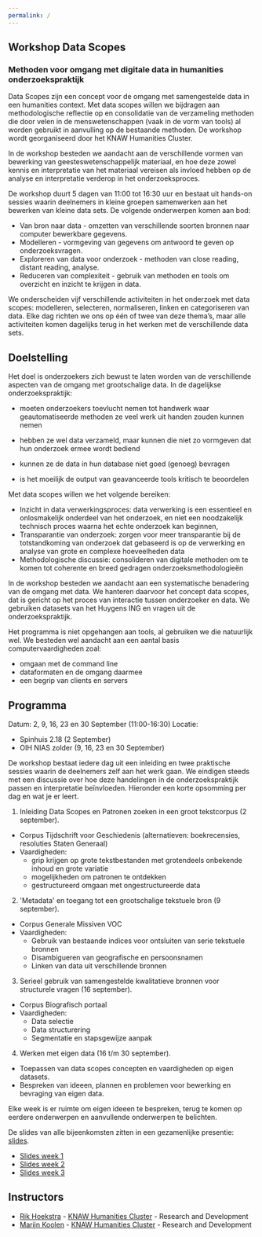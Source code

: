 ```yaml
---
permalink: /
---
```


## Workshop Data Scopes

### Methoden voor omgang met digitale data in humanities onderzoekspraktijk

Data Scopes zijn een concept voor de omgang met samengestelde data in een humanities context. Met data scopes willen we bijdragen aan methodologische reflectie op en consolidatie van de verzameling methoden die door velen in de menswetenschappen (vaak in de vorm van tools) al worden gebruikt in aanvulling op de bestaande methoden. De workshop wordt georganiseerd door het KNAW Humanities Cluster.

In de workshop besteden we aandacht aan de verschillende vormen van bewerking van geesteswetenschappelijk materiaal, en hoe deze zowel kennis en interpretatie van het materiaal vereisen als invloed hebben op de analyse en interpretatie verderop in het onderzoeksproces.

De workshop duurt 5 dagen van 11:00 tot 16:30 uur en bestaat uit hands-on sessies waarin deelnemers in kleine groepen samenwerken aan het bewerken van kleine data sets. De volgende onderwerpen komen aan bod:

+ Van bron naar data - omzetten van verschillende soorten bronnen naar computer bewerkbare gegevens.
+ Modelleren - vormgeving van gegevens om antwoord te geven op onderzoeksvragen.
+ Exploreren van data voor onderzoek - methoden van close reading, distant reading, analyse.
+ Reduceren van complexiteit - gebruik van methoden en tools om overzicht en inzicht te krijgen in data.

We onderscheiden vijf verschillende activiteiten in het onderzoek met data scopes: modelleren, selecteren, normaliseren, linken en categoriseren van data. Elke dag richten we ons op één of twee van deze thema’s, maar alle activiteiten komen dagelijks terug in het werken met de verschillende data sets.

## Doelstelling

Het doel is onderzoekers zich bewust te laten worden van de verschillende aspecten van de omgang met grootschalige data. In de dagelijkse onderzoekspraktijk:

- moeten onderzoekers toevlucht nemen tot handwerk waar geautomatiseerde methoden ze veel werk uit handen zouden kunnen nemen

- hebben ze wel data verzameld, maar kunnen die niet zo vormgeven dat hun onderzoek ermee wordt bediend

- kunnen ze de data in hun database niet goed (genoeg) bevragen

- is het moeilijk de output van geavanceerde tools kritisch te beoordelen

Met data scopes willen we het volgende bereiken:

- Inzicht in data verwerkingsproces: data verwerking is een essentieel en onlosmakelijk onderdeel van het onderzoek, en niet een noodzakelijk technisch proces waarna het echte onderzoek kan beginnen,
- Transparantie van onderzoek: zorgen voor meer transparantie bij de totstandkoming van onderzoek dat gebaseerd is op de verwerking en analyse van grote en complexe hoeveelheden data
- Methodologische discussie: consolideren van digitale methoden om te komen tot coherente en breed gedragen onderzoeksmethodologieën

 In de workshop besteden we aandacht aan een systematische benadering van de omgang met data. We hanteren daarvoor het concept data scopes, dat is gericht op het proces van interactie tussen onderzoeker en data. We gebruiken datasets van het Huygens ING en vragen uit de onderzoekspraktijk.

Het programma is niet opgehangen aan tools, al gebruiken we die natuurlijk wel. We besteden wel aandacht aan een aantal basis computervaardigheden zoal:

- omgaan met de command line
- dataformaten en de omgang daarmee
- een begrip van clients en servers

## Programma

Datum: 2, 9, 16, 23 en 30 September (11:00-16:30)
Locatie: 

- Spinhuis 2.18 (2 September)
- OIH NIAS zolder (9, 16, 23 en 30 September)

De workshop bestaat iedere dag uit een inleiding en twee praktische sessies waarin de deelnemers zelf aan het werk gaan. We eindigen steeds met een discussie over hoe deze handelingen in de onderzoekspraktijk passen en interpretatie beïnvloeden. Hieronder een korte opsomming per dag en wat je er leert.

1. Inleiding Data Scopes en Patronen zoeken in een groot tekstcorpus (2 september).
+ Corpus Tijdschrift voor Geschiedenis (alternatieven: boekrecensies, resoluties Staten Generaal)
+ Vaardigheden:
    + grip krijgen op grote tekstbestanden met grotendeels onbekende inhoud en grote variatie
    + mogelijkheden om patronen te ontdekken
    + gestructureerd omgaan met ongestructureerde data
2. 'Metadata' en toegang tot een grootschalige tekstuele bron (9 september).
+ Corpus Generale Missiven VOC
+ Vaardigheden:
    + Gebruik van bestaande indices voor ontsluiten van serie tekstuele bronnen
    + Disambigueren van geografische en persoonsnamen
    + Linken van data uit verschillende bronnen
3. Serieel gebruik van samengestelde kwalitatieve bronnen voor structurele vragen (16 september).
+ Corpus Biografisch portaal
+ Vaardigheden:
    + Data selectie
    + Data structurering
    + Segmentatie en stapsgewijze aanpak
4. Werken met eigen data (16 t/m 30 september).
+ Toepassen van data scopes concepten en vaardigheden op eigen datasets.
+ Bespreken van ideeen, plannen en problemen voor bewerking en bevraging van eigen data.

Elke week is er ruimte om eigen ideeen te bespreken, terug te komen op eerdere onderwerpen en aanvullende onderwerpen te belichten.

De slides van alle bijeenkomsten zitten in een gezamenlijke presentie: [slides](https://docs.google.com/presentation/d/1kvThTMqmnLRT2YOak17XhY0JgAueoynU8Jn2rk2AkBk/edit?usp=sharing).

- [Slides week 1](https://docs.google.com/presentation/d/1kvThTMqmnLRT2YOak17XhY0JgAueoynU8Jn2rk2AkBk/edit#slide=id.p)
- [Slides week 2](https://docs.google.com/presentation/d/1kvThTMqmnLRT2YOak17XhY0JgAueoynU8Jn2rk2AkBk/edit#slide=id.g606c166d0a_0_513)
- [Slides week 3](https://docs.google.com/presentation/d/1kvThTMqmnLRT2YOak17XhY0JgAueoynU8Jn2rk2AkBk/edit#slide=id.g60af4dd685_0_0)


## Instructors

<ul>
    <li><a href="https://www.researchgate.net/profile/Rik_Hoekstra">Rik Hoekstra</a> - <a href="https://huc.knaw.nl/">KNAW Humanities Cluster</a> - Research and Development</li>
    <li><a href="http://marijnkoolen.com">Marijn Koolen</a> - <a href="https://huc.knaw.nl/">KNAW Humanities Cluster</a> - Research and Development</li>
</ul>
